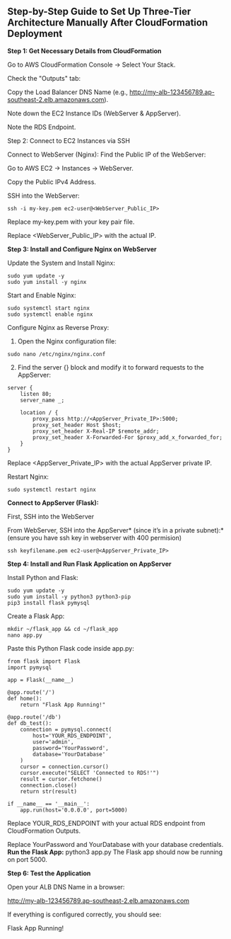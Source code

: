 ## Step-by-Step Guide to Set Up Three-Tier Architecture Manually After CloudFormation Deployment

**Step 1: Get Necessary Details from CloudFormation**

Go to AWS CloudFormation Console → Select Your Stack.

Check the "Outputs" tab:

Copy the Load Balancer DNS Name (e.g., http://my-alb-123456789.ap-southeast-2.elb.amazonaws.com).

Note down the EC2 Instance IDs (WebServer & AppServer).

Note the RDS Endpoint.

Step 2: Connect to EC2 Instances via SSH

Connect to WebServer (Nginx):
Find the Public IP of the WebServer:

Go to AWS EC2 → Instances → WebServer.

Copy the Public IPv4 Address.

SSH into the WebServer:
```
ssh -i my-key.pem ec2-user@<WebServer_Public_IP>
```
Replace my-key.pem with your key pair file.

Replace <WebServer_Public_IP> with the actual IP.

**Step 3: Install and Configure Nginx on WebServer**

Update the System and Install Nginx:
```
sudo yum update -y
sudo yum install -y nginx
```
Start and Enable Nginx:
```
sudo systemctl start nginx
sudo systemctl enable nginx
```
Configure Nginx as Reverse Proxy:

1. Open the Nginx configuration file:
```
sudo nano /etc/nginx/nginx.conf
```
2. Find the server {} block and modify it to forward requests to the AppServer:
```
server {
    listen 80;
    server_name _;

    location / {
        proxy_pass http://<AppServer_Private_IP>:5000;
        proxy_set_header Host $host;
        proxy_set_header X-Real-IP $remote_addr;
        proxy_set_header X-Forwarded-For $proxy_add_x_forwarded_for;
    }
}
```
Replace <AppServer_Private_IP> with the actual AppServer private IP.

Restart Nginx:
```
sudo systemctl restart nginx
```

**Connect to AppServer (Flask):**

First, SSH into the WebServer

From WebServer, SSH into the AppServer* (since it’s in a private subnet):*
(ensure you have ssh key in webserver with 400 permision)
```
ssh keyfilename.pem ec2-user@<AppServer_Private_IP>
```
**Step 4: Install and Run Flask Application on AppServer**

Install Python and Flask:
```
sudo yum update -y
sudo yum install -y python3 python3-pip
pip3 install flask pymysql
```
Create a Flask App:
```
mkdir ~/flask_app && cd ~/flask_app
nano app.py
```
Paste this Python Flask code inside app.py:
```
from flask import Flask
import pymysql

app = Flask(__name__)

@app.route('/')
def home():
    return "Flask App Running!"

@app.route('/db')
def db_test():
    connection = pymysql.connect(
        host='YOUR_RDS_ENDPOINT',
        user='admin',
        password='YourPassword',
        database='YourDatabase'
    )
    cursor = connection.cursor()
    cursor.execute("SELECT 'Connected to RDS!'")
    result = cursor.fetchone()
    connection.close()
    return str(result)

if __name__ == '__main__':
    app.run(host='0.0.0.0', port=5000)
```
Replace YOUR_RDS_ENDPOINT with your actual RDS endpoint from CloudFormation Outputs.

Replace YourPassword and YourDatabase with your database credentials.
**Run the Flask App:**
python3 app.py
The Flask app should now be running on port 5000.

**Step 6: Test the Application**

Open your ALB DNS Name in a browser:

http://my-alb-123456789.ap-southeast-2.elb.amazonaws.com

If everything is configured correctly, you should see:

Flask App Running!


